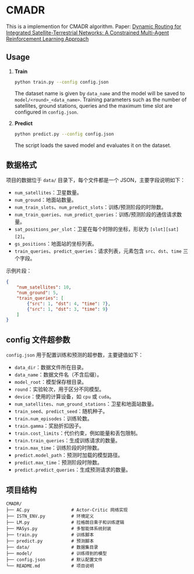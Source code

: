 # CMADR
This is a implemention for CMADR algorithm.
Paper: [Dynamic Routing for Integrated Satellite-Terrestrial Networks: A Constrained Multi-Agent Reinforcement Learning Approach](https://ieeexplore.ieee.org/abstract/document/10436098/authors#authors)

## Usage

1. **Train**

   ```bash
   python train.py --config config.json
   ```

   The dataset name is given by `data_name` and the model will be saved to
   `model/<round>_<data_name>`. Training parameters such as the number of
   satellites, ground stations, queries and the maximum time slot are configured
   in `config.json`.

2. **Predict**

   ```bash
   python predict.py --config config.json
   ```

   The script loads the saved model and evaluates it on the dataset.

## 数据格式

项目的数据位于 `data/` 目录下，每个文件都是一个 JSON，主要字段说明如下：

- `num_satellites`：卫星数量。
- `num_ground`：地面站数量。
- `num_train_slots`、`num_predict_slots`：训练/预测阶段的时隙数。
- `num_train_queries`、`num_predict_queries`：训练/预测阶段的通信请求数量。
- `sat_positions_per_slot`：卫星在每个时隙的坐标，形状为 `[slot][sat][2]`。
- `gs_positions`：地面站的坐标列表。
- `train_queries`、`predict_queries`：请求列表，元素包含 `src`、`dst`、`time` 三个字段。

示例片段：

```json
{
    "num_satellites": 10,
    "num_ground": 5,
    "train_queries": [
        {"src": 1, "dst": 4, "time": 7},
        {"src": 1, "dst": 3, "time": 9}
    ]
}
```

## config 文件超参数

`config.json` 用于配置训练和预测的超参数，主要键值如下：

- `data_dir`：数据文件所在目录。
- `data_name`：数据文件名（不含后缀）。
- `model_root`：模型保存根目录。
- `round`：实验轮次，用于区分不同模型。
- `device`：使用的计算设备，如 `cpu` 或 `cuda`。
- `num_satellites`、`num_ground_stations`：卫星和地面站数量。
- `train_seed`、`predict_seed`：随机种子。
- `train.num_episodes`：训练轮数。
- `train.gamma`：奖励折扣因子。
- `train.cost_limits`：代价约束，例如能量和丢包限制。
- `train.train_queries`：生成训练请求的数量。
- `train.max_time`：训练阶段的时隙数。
- `predict.model_path`：预测时加载的模型路径。
- `predict.max_time`：预测阶段时隙数。
- `predict.predict_queries`：生成预测请求的数量。

## 项目结构

```
CMADR/
├── AC.py                # Actor-Critic 网络实现
├── ISTN_ENV.py          # 环境定义
├── LM.py                # 拉格朗日乘子和训练逻辑
├── MASys.py             # 多智能体系统封装
├── train.py             # 训练脚本
├── predict.py           # 预测脚本
├── data/                # 数据集目录
├── model/               # 训练得到的模型
├── config.json          # 默认配置文件
└── README.md            # 项目说明
```
